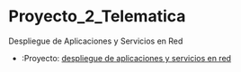 # Proyecto_2_Telematica
Despliegue de Aplicaciones y Servicios en Red


- :Proyecto:
  [despliegue de aplicaciones y servicios en red]()
